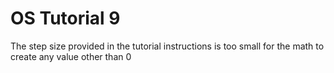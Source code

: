 # OS Tutorial 9
The step size provided in the tutorial instructions is too small for the math to create any value other than 0
